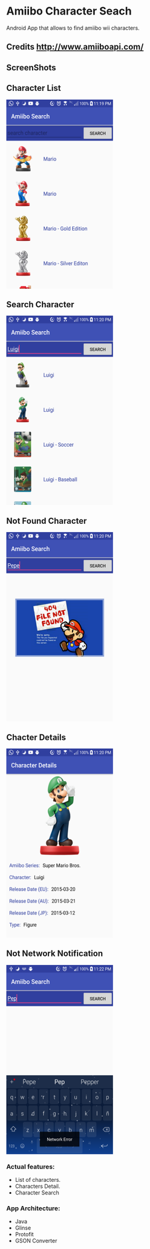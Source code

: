 # Amiibo Character Seach

Android App that allows to find amiibo wii characters. 

## Credits  http://www.amiiboapi.com/

## ScreenShots

## Character List
<img src="https://github.com/BrayanKellyBalbuena/amiibo-character-search/blob/master/screenshots/Character%20List.png" align="center" height="500px" width="282px"/>

## Search Character
<img src="https://github.com/BrayanKellyBalbuena/amiibo-character-search/blob/master/screenshots/Search%20Character.png" align="center" height="500px" width="282px"/>

## Not Found Character
<img src="https://github.com/BrayanKellyBalbuena/amiibo-character-search/blob/master/screenshots/Not%20Found%20Handled.png" align="center" height="500px" width="282px"/>

## Chacter Details
<img src="https://github.com/BrayanKellyBalbuena/amiibo-character-search/blob/master/screenshots/Chacter%20Details.png" align="center" height="500px" width="282px"/>

## Not Network Notification 
<img src="https://github.com/BrayanKellyBalbuena/amiibo-character-search/blob/master/screenshots/Network%20Expection.png" align="center" height="500px" width="282px"/>

### Actual features:
+ List of characters.
+ Characters Detail.
+ Character Search

### App Architecture:
+ Java
+ Glinse
+ Protofit
+ GSON Converter
